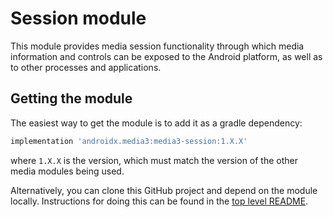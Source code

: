 # Session module

This module provides media session functionality through which media information
and controls can be exposed to the Android platform, as well as to other
processes and applications.

## Getting the module

The easiest way to get the module is to add it as a gradle dependency:

```groovy
implementation 'androidx.media3:media3-session:1.X.X'
```

where `1.X.X` is the version, which must match the version of the other media
modules being used.

Alternatively, you can clone this GitHub project and depend on the module
locally. Instructions for doing this can be found in the [top level README][].

[top level README]: ../../README.md
